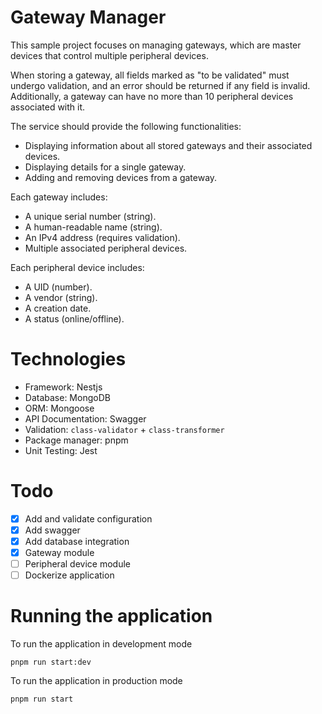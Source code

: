 # Gateway Manager

This sample project focuses on managing gateways, which are master devices that control multiple peripheral devices.

When storing a gateway, all fields marked as "to be validated" must undergo validation, and an error should be returned if any field is invalid. Additionally, a gateway can have no more than 10 peripheral devices associated with it.

The service should provide the following functionalities:
- Displaying information about all stored gateways and their associated devices.
- Displaying details for a single gateway.
- Adding and removing devices from a gateway.

Each gateway includes:
- A unique serial number (string).
- A human-readable name (string).
- An IPv4 address (requires validation).
- Multiple associated peripheral devices.

Each peripheral device includes:
- A UID (number).
- A vendor (string).
- A creation date.
- A status (online/offline).


# Technologies
- Framework: Nestjs
- Database: MongoDB
- ORM: Mongoose
- API Documentation: Swagger
- Validation: `class-validator` + `class-transformer`
- Package manager: pnpm
- Unit Testing: Jest


# Todo
- [x] Add and validate configuration
- [x] Add swagger 
- [x] Add database integration
- [x] Gateway module
- [ ] Peripheral device module
- [ ] Dockerize application

# Running the application

To run the application in development mode 

`pnpm run start:dev`

To run the application in production mode

`pnpm run start`
